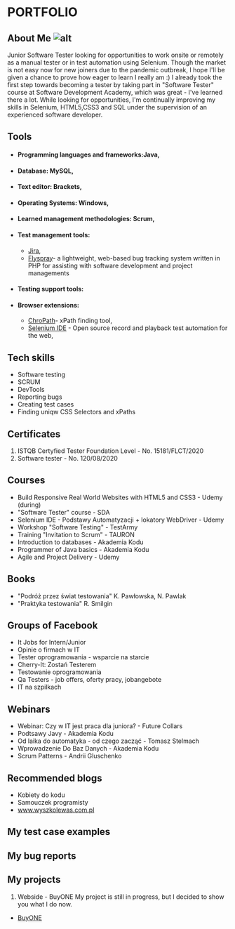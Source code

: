 # PORTFOLIO

## About Me ![alt](https://media-exp1.licdn.com/dms/image/C4E35AQGUOXVQaiR4gA/profile-framedphoto-shrink_200_200/0/1607627452182?e=1607716800&v=beta&t=4UoLmI9DSzjKaoGUviVTEtUcOHc3sxbF5qnYZK61YJU)
Junior Software Tester looking for opportunities to work onsite or remotely as a manual tester or in test automation using Selenium. Though the market is not easy now for new joiners due to the pandemic outbreak, I hope I'll be given a chance to prove how eager to learn I really am :) I already took the first step towards becoming a tester by taking part in "Software Tester" course at Software Development Academy, which was great - I've learned there a lot. While looking for opportunities, I'm continually improving my skills in Selenium, HTML5,CSS3 and SQL under the supervision of an experienced software developer. 

## Tools

* #### Programming languages and frameworks:Java,
* #### Database: MySQL,
* #### Text editor: Brackets,
* #### Operating Systems: Windows,
* #### Learned management methodologies: Scrum, 
* #### Test management tools:
  * [Jira](https://www.atlassian.com/software/jira),
  * [Flyspray](http://www.flyspray.org)- a lightweight, web-based bug tracking system written in PHP for assisting with software development and project managements
* #### Testing support tools:
* #### Browser extensions:
  * [ChroPath](https://chrome.google.com/webstore/detail/chropath/ljngjbnaijcbncmcnjfhigebomdlkcjo)- xPath finding tool, 
  * [Selenium IDE](https://chrome.google.com/webstore/detail/selenium-ide/mooikfkahbdckldjjndioackbalphokd) - Open source record and playback test automation for the web,

## Tech skills

* Software testing
* SCRUM
* DevTools
* Reporting bugs
* Creating test cases
* Finding uniqw CSS Selectors and xPaths


## Certificates
1. ISTQB Certyfied Tester Foundation Level - No. 15181/FLCT/2020
2. Software tester - No. 120/08/2020

## Courses
* Build Responsive Real World Websites with HTML5 and CSS3 - Udemy (during) 
* "Software Tester" course - SDA 
* Selenium IDE - Podstawy Automatyzacji + lokatory WebDriver - Udemy 
* Workshop "Software Testing" - TestArmy 
* Training "Invitation to Scrum" - TAURON 
* Introduction to databases - Akademia Kodu 
* Programmer of Java basics - Akademia Kodu 
* Agile and Project Delivery - Udemy 

## Books
* "Podróż przez świat testowania" K. Pawłowska, N. Pawlak
* "Praktyka testowania" R. Smilgin

## Groups of Facebook
* It Jobs for Intern/Junior
* Opinie o firmach w IT
* Tester oprogramowania - wsparcie na starcie
* Cherry-It: Zostań Testerem
* Testowanie oprogramowania
* Qa Testers - job offers, oferty pracy, jobangebote
* IT na szpilkach
## Webinars
* Webinar: Czy w IT jest praca dla juniora? - Future Collars
* Podtsawy Javy - Akademia Kodu
* Od laika do automatyka - od czego zacząć - Tomasz Stelmach
* Wprowadzenie Do Baz Danych - Akademia Kodu
* Scrum Patterns - Andrii Gluschenko
## Recommended blogs
* Kobiety do kodu
* Samouczek programisty
* www.wyszkolewas.com.pl
## My test case examples

## My bug reports

## My projects
1. Webside - BuyONE
My project is still in progress, but I decided to show you what I do now. 
 * [BuyONE](https://docs.google.com/presentation/d/10MyuEs2f-Knplk773noER9BtTTkspB1lQRStMzN3UfU/edit?usp=sharing)




